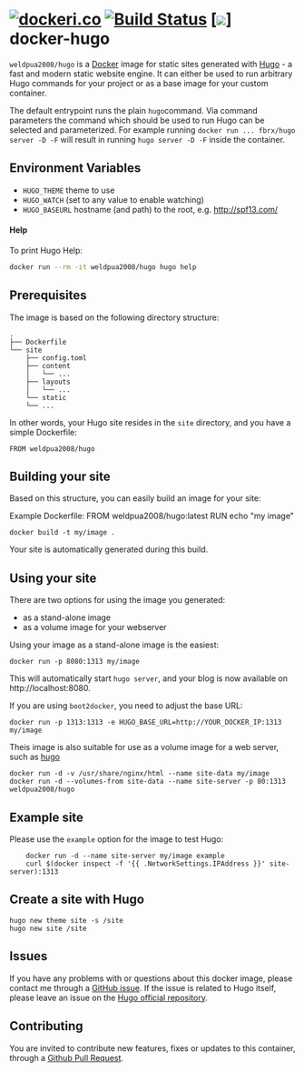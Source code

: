 [![dockeri.co](http://dockeri.co/image/weldpua2008/hugo)](https://hub.docker.com/r/weldpua2008/hugo/) [![Build Status](https://travis-ci.org/weldpua2008/docker-hugo.svg?branch=master)](https://travis-ci.org/weldpua2008/docker-hugo) [![](https://images.microbadger.com/badges/image/weldpua2008/hugo.svg)]
docker-hugo
==============

`weldpua2008/hugo` is a [Docker](https://www.docker.io) image for static sites generated with [Hugo](http://gohugo.io) - a fast and modern static website engine. It can either be used to run arbitrary Hugo commands for your project or as a base image for your custom container. 

The default entrypoint runs the plain ```hugo```command. Via command parameters the command which should be used to run Hugo can be selected and parameterized. For example running ```docker run ... fbrx/hugo server -D -F``` will result in running ```hugo server -D -F``` inside the container.


## Environment Variables

* `HUGO_THEME` theme to use 
* `HUGO_WATCH` (set to any value to enable watching)
* `HUGO_BASEURL`  hostname (and path) to the root, e.g. http://spf13.com/

#### Help 
To print Hugo Help:

```bash
docker run --rm -it weldpua2008/hugo hugo help
```

Prerequisites
-------------

The image is based on the following directory structure:

	.
	├── Dockerfile
	└── site
	    ├── config.toml
	    ├── content
	    │   └── ...
	    ├── layouts
	    │   └── ...
	    └── static
		└── ...

In other words, your Hugo site resides in the `site` directory, and you have a simple Dockerfile:

	FROM weldpua2008/hugo 


Building your site
------------------

Based on this structure, you can easily build an image for your site:

Example Dockerfile:
    FROM weldpua2008/hugo:latest
    RUN echo "my image"


	docker build -t my/image .

Your site is automatically generated during this build. 


Using your site
---------------

There are two options for using the image you generated: 

- as a stand-alone image
- as a volume image for your webserver

Using your image as a stand-alone image is the easiest:

	docker run -p 8080:1313 my/image

This will automatically start `hugo server`, and your blog is now available on http://localhost:8080. 

If you are using `boot2docker`, you need to adjust the base URL: 

	docker run -p 1313:1313 -e HUGO_BASE_URL=http://YOUR_DOCKER_IP:1313 my/image

Theis image is also suitable for use as a volume image for a web server, such as [hugo](https://registry.hub.docker.com/weldpua2008/hugo/)

	docker run -d -v /usr/share/nginx/html --name site-data my/image
	docker run -d --volumes-from site-data --name site-server -p 80:1313 weldpua2008/hugo

Example site
--------

Please use the `example` option for the image to test Hugo:

    	docker run -d --name site-server my/image example
    	curl $(docker inspect -f '{{ .NetworkSettings.IPAddress }}' site-server):1313

Create a site with Hugo
--------


    hugo new theme site -s /site
    hugo new site /site



## Issues

If you have any problems with or questions about this docker image, please contact me through a [GitHub issue](https://github.com/weldpua2008/docker-hugo/issues). 
If the issue is related to Hugo itself, please leave an issue on the [Hugo official repository](https://github.com/spf13/hugo).


## Contributing

You are invited to contribute new features, fixes or updates to this container, through a [Github Pull Request](https://github.com/weldpua2008/docker-hugo/pulls).
